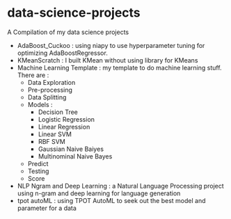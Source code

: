 # data-science-projects
A Compilation of my data science projects

- AdaBoost_Cuckoo : using niapy to use hyperparameter tuning for optimizing AdaBoostRegressor.
- KMeanScratch : I built KMean without using library for KMeans
- Machine Learning Template : my template to do machine learning stuff. There are :
  * Data Exploration
  * Pre-processing
  * Data Splitting
  * Models :
    - Decision Tree
    - Logistic Regression
    - Linear Regression
    - Linear SVM
    - RBF SVM
    - Gaussian Naive Baiyes
    - Multinominal Naive Bayes
  * Predict
  * Testing
  * Score
- NLP Ngram and Deep Learning : a Natural Language Processing project using n-gram and deep learning for language generation
- tpot autoML : using TPOT AutoML to seek out the best model and parameter for a data
